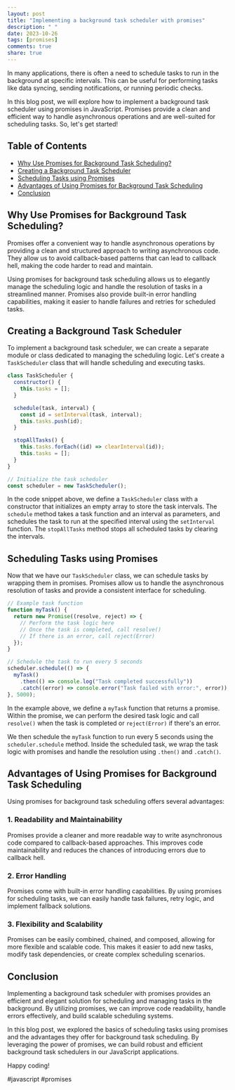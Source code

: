 ```yaml
---
layout: post
title: "Implementing a background task scheduler with promises"
description: " "
date: 2023-10-26
tags: [promises]
comments: true
share: true
---
```


In many applications, there is often a need to schedule tasks to run in the background at specific intervals. This can be useful for performing tasks like data syncing, sending notifications, or running periodic checks.

In this blog post, we will explore how to implement a background task scheduler using promises in JavaScript. Promises provide a clean and efficient way to handle asynchronous operations and are well-suited for scheduling tasks. So, let's get started!

## Table of Contents
- [Why Use Promises for Background Task Scheduling?](#why-use-promises-for-background-task-scheduling)
- [Creating a Background Task Scheduler](#creating-a-background-task-scheduler)
- [Scheduling Tasks using Promises](#scheduling-tasks-using-promises)
- [Advantages of Using Promises for Background Task Scheduling](#advantages-of-using-promises-for-background-task-scheduling)
- [Conclusion](#conclusion)

## Why Use Promises for Background Task Scheduling?

Promises offer a convenient way to handle asynchronous operations by providing a clean and structured approach to writing asynchronous code. They allow us to avoid callback-based patterns that can lead to callback hell, making the code harder to read and maintain.

Using promises for background task scheduling allows us to elegantly manage the scheduling logic and handle the resolution of tasks in a streamlined manner. Promises also provide built-in error handling capabilities, making it easier to handle failures and retries for scheduled tasks.

## Creating a Background Task Scheduler

To implement a background task scheduler, we can create a separate module or class dedicated to managing the scheduling logic. Let's create a `TaskScheduler` class that will handle scheduling and executing tasks.

```javascript
class TaskScheduler {
  constructor() {
    this.tasks = [];
  }

  schedule(task, interval) {
    const id = setInterval(task, interval);
    this.tasks.push(id);
  }

  stopAllTasks() {
    this.tasks.forEach((id) => clearInterval(id));
    this.tasks = [];
  }
}

// Initialize the task scheduler
const scheduler = new TaskScheduler();
```

In the code snippet above, we define a `TaskScheduler` class with a constructor that initializes an empty array to store the task intervals. The `schedule` method takes a task function and an interval as parameters, and schedules the task to run at the specified interval using the `setInterval` function. The `stopAllTasks` method stops all scheduled tasks by clearing the intervals.

## Scheduling Tasks using Promises

Now that we have our `TaskScheduler` class, we can schedule tasks by wrapping them in promises. Promises allow us to handle the asynchronous resolution of tasks and provide a consistent interface for scheduling.

```javascript
// Example task function
function myTask() {
  return new Promise((resolve, reject) => {
    // Perform the task logic here
    // Once the task is completed, call resolve()
    // If there is an error, call reject(Error)
  });
}

// Schedule the task to run every 5 seconds
scheduler.schedule(() => {
  myTask()
    .then(() => console.log("Task completed successfully"))
    .catch((error) => console.error("Task failed with error:", error));
}, 5000);
```

In the example above, we define a `myTask` function that returns a promise. Within the promise, we can perform the desired task logic and call `resolve()` when the task is completed or `reject(Error)` if there's an error.

We then schedule the `myTask` function to run every 5 seconds using the `scheduler.schedule` method. Inside the scheduled task, we wrap the task logic with promises and handle the resolution using `.then()` and `.catch()`.

## Advantages of Using Promises for Background Task Scheduling

Using promises for background task scheduling offers several advantages:

### 1. Readability and Maintainability
Promises provide a cleaner and more readable way to write asynchronous code compared to callback-based approaches. This improves code maintainability and reduces the chances of introducing errors due to callback hell.

### 2. Error Handling
Promises come with built-in error handling capabilities. By using promises for scheduling tasks, we can easily handle task failures, retry logic, and implement fallback solutions.

### 3. Flexibility and Scalability
Promises can be easily combined, chained, and composed, allowing for more flexible and scalable code. This makes it easier to add new tasks, modify task dependencies, or create complex scheduling scenarios.

## Conclusion

Implementing a background task scheduler with promises provides an efficient and elegant solution for scheduling and managing tasks in the background. By utilizing promises, we can improve code readability, handle errors effectively, and build scalable scheduling systems.

In this blog post, we explored the basics of scheduling tasks using promises and the advantages they offer for background task scheduling. By leveraging the power of promises, we can build robust and efficient background task schedulers in our JavaScript applications.

Happy coding!

\#javascript #promises